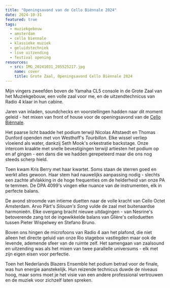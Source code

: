 ```yaml
---
title: "Openingsavond van de Cello Biënnale 2024"
date: 2024-10-31
featured: true
tags:
  - muziekgebouw
  - amsterdam
  - cello biennale
  - klassieke muziek
  - geluidstechniek
  - live uitzending
  - festival opening
resources:
  - src: IMG_20241031_205525217.jpg
    name: cover
    title: Grote Zaal, Openingsavond Cello Biënnale 2024
---
```

Mijn vingers zweefden boven de Yamaha CL5 console in de Grote Zaal van het Muziekgebouw, een volle zaal voor me, en de uitzendtechnicus van Radio 4 klaar in hun cabine.
<!--more-->
Jaren van inladen, soundchecks en voorstellingen hadden naar dit moment geleid - het mixen van front of house voor de openingsavond van de [Cello Biënnale](https://www.cellobiennale.nl/).

Het paarse licht baadde het podium terwijl Nicolas Altstaedt en Thomas Dunford openden met von Westhoff's _Tourbillon_. Elke wissel verliep vloeiend als water, dankzij Seth Mook's orkestratie backstage. Onze intercom kraakte met snelle bevestigingen terwijl artiesten het podium op en af gingen - een dans die we hadden gerepeteerd maar die ons nog steeds scherp hield.

Toen kwam Kris Berry met haar kwartet. Soms staan de sterren goed en werkt alles gewoon. Haar stem had nauwelijks aanpassing nodig - slechts een zachte afvlakking in de hoge frequenties om de helderheid van onze PA te temmen. De DPA 4099's vingen elke nuance van de instrumenten, elk in perfecte balans.

De avond stroomde van intieme duetten naar de volle kracht van Cello Octet Amsterdam. Arvo Pärt's _Silouan's Song_ vulde de zaal met buitenaardse harmonieën. Elke overgang bracht nieuwe uitdagingen - van Nesrine's betoverende zang tot de ingewikkelde balans van Glière's celloduetten tussen Pieter Wispelwey en Stefano Bruno.

Boven ons hingen de microfoons van Radio 4 aan het plafond, die niet alleen het directe geluid van onze Rio stagebox vastlegden maar ook de levende, ademende sfeer van de ruimte zelf. Het samengaan van zaalsound en uitzending was als het mixen van twee parallelle universums - elk met zijn eigen eisen voor perfectie.

Toen het Nederlands Blazers Ensemble het podium betrad voor de finale, was hun energie aanstekelijk. Hun reizende technicus duwde de niveaus hoog, maar soms moet je het visie van een andere professional vertrouwen en de muziek voor zichzelf laten spreken.
